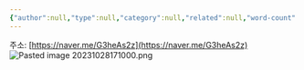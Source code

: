 ```yaml
---
{"author":null,"type":null,"category":null,"related":null,"word-count":null,"dg-publish":true,"dg-hide":true,"tags":null,"deck":null,"anki tags":null,"title":"성수동","permalink":"//","hide":true,"dgPassFrontmatter":true}
---
```


주소: [https://naver.me/G3heAs2z](https://naver.me/G3heAs2z)
![Pasted image 20231028171000.png](/img/user/4.%20RESOURCE/attachments/Pasted%20image%2020231028171000.png)